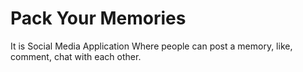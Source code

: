 # Pack Your Memories

It is Social Media Application Where people can post a memory, like, comment, chat with each other.
